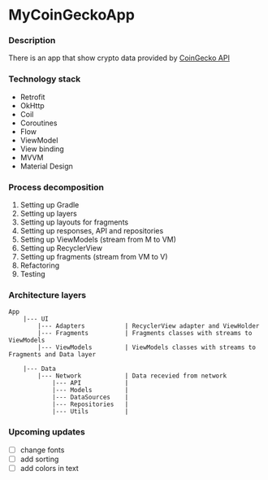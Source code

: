 # MyCoinGeckoApp

### Description

There is an app that show crypto data provided by [CoinGecko API](https://www.coingecko.com/)

### Technology stack

- Retrofit
- OkHttp
- Coil
- Coroutines
- Flow
- ViewModel
- View binding
- MVVM
- Material Design

### Process decomposition

1. Setting up Gradle
2. Setting up layers
3. Setting up layouts for fragments
4. Setting up responses, API and repositories
5. Setting up ViewModels (stream from M to VM)
6. Setting up RecyclerView
7. Setting up fragments (stream from VM to V)
8. Refactoring
9. Testing

### Architecture layers

```
App
    |--- UI
        |--- Adapters           | RecyclerView adapter and ViewHolder
        |--- Fragments          | Fragments classes with streams to ViewModels
        |--- ViewModels         | ViewModels classes with streams to Fragments and Data layer
        
    |--- Data
        |--- Network            | Data recevied from network
            |--- API            |
            |--- Models         |
            |--- DataSources    |
            |--- Repositories   |
            |--- Utils          |
```

### Upcoming updates

- [ ] change fonts
- [ ] add sorting
- [ ] add colors in text
